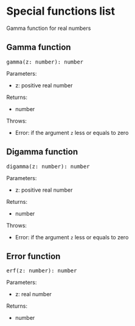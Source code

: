 # Special functions list

Gamma function for real numbers

## Gamma function
<pre>gamma(z: number): number</pre>

Parameters:
* z: positive real number

Returns:
* number

Throws:
* Error: if the argument `z` less or equals to zero

## Digamma function
<pre>digamma(z: number): number</pre>

Parameters:
* z: positive real number

Returns:
* number

Throws:
* Error: if the argument `z` less or equals to zero

## Error function
<pre>erf(z: number): number</pre>

Parameters:
* z: real number

Returns:
* number
